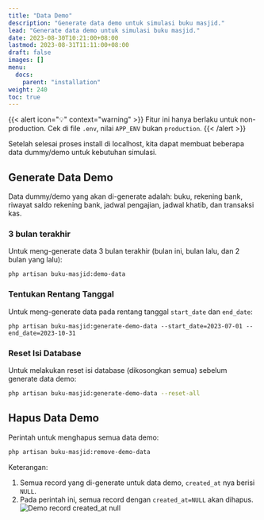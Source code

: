 ```yaml
---
title: "Data Demo"
description: "Generate data demo untuk simulasi buku masjid."
lead: "Generate data demo untuk simulasi buku masjid."
date: 2023-08-30T10:21:00+08:00
lastmod: 2023-08-31T11:11:00+08:00
draft: false
images: []
menu:
  docs:
    parent: "installation"
weight: 240
toc: true
---
```


{{< alert icon="💡" context="warning" >}}
Fitur ini hanya berlaku untuk non-production. Cek di file `.env`, nilai `APP_ENV` bukan `production`.
{{< /alert >}}

Setelah selesai proses install di localhost, kita dapat membuat beberapa data dummy/demo untuk kebutuhan simulasi.

## Generate Data Demo

Data dummy/demo yang akan di-generate adalah: buku, rekening bank, riwayat saldo rekening bank, jadwal pengajian, jadwal khatib, dan transaksi kas.

### 3 bulan terakhir

Untuk meng-generate data 3 bulan terakhir (bulan ini, bulan lalu, dan 2 bulan yang lalu):

```
php artisan buku-masjid:demo-data
```

###  Tentukan Rentang Tanggal

Untuk meng-generate data pada rentang tanggal `start_date` dan `end_date`:

```
php artisan buku-masjid:generate-demo-data --start_date=2023-07-01 --end_date=2023-10-31
```

### Reset Isi Database

Untuk melakukan reset isi database (dikosongkan semua) sebelum generate data demo:

```bash
php artisan buku-masjid:generate-demo-data --reset-all
```

## Hapus Data Demo

Perintah untuk menghapus semua data demo:

```bash
php artisan buku-masjid:remove-demo-data
```

Keterangan:

1. Semua record yang di-generate untuk data demo, `created_at` nya berisi `NULL`.
2. Pada perintah ini, semua record dengan `created_at=NULL` akan dihapus.
  ![Demo record created_at null](images/demo-record-created_at-null.jpg "Demo record created_at null")
